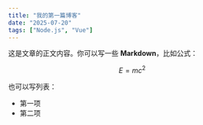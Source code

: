 ```yaml
---
title: "我的第一篇博客"
date: "2025-07-20"
tags: ["Node.js", "Vue"]
---
```


这是文章的正文内容。你可以写一些 **Markdown**，比如公式：

$$E=mc^2$$

也可以写列表：
- 第一项
- 第二项